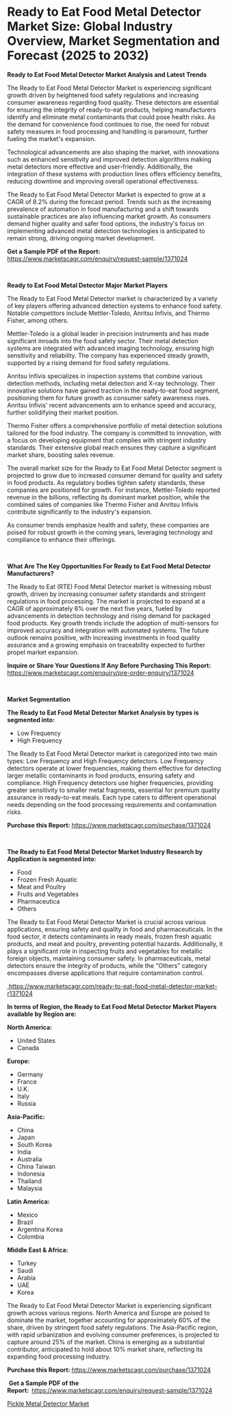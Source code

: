 <p><h1>Ready to Eat Food Metal Detector Market Size: Global Industry Overview, Market Segmentation and Forecast (2025 to 2032)</h1></p><p><strong>Ready to Eat Food Metal Detector Market Analysis and Latest Trends</strong></p>
<p><p>The Ready to Eat Food Metal Detector Market is experiencing significant growth driven by heightened food safety regulations and increasing consumer awareness regarding food quality. These detectors are essential for ensuring the integrity of ready-to-eat products, helping manufacturers identify and eliminate metal contaminants that could pose health risks. As the demand for convenience food continues to rise, the need for robust safety measures in food processing and handling is paramount, further fueling the market's expansion.</p><p>Technological advancements are also shaping the market, with innovations such as enhanced sensitivity and improved detection algorithms making metal detectors more effective and user-friendly. Additionally, the integration of these systems with production lines offers efficiency benefits, reducing downtime and improving overall operational effectiveness. </p><p>The Ready to Eat Food Metal Detector Market is expected to grow at a CAGR of 8.2% during the forecast period. Trends such as the increasing prevalence of automation in food manufacturing and a shift towards sustainable practices are also influencing market growth. As consumers demand higher quality and safer food options, the industry's focus on implementing advanced metal detection technologies is anticipated to remain strong, driving ongoing market development.</p></p>
<p><strong>Get a Sample PDF of the Report:&nbsp;</strong> <a href="https://www.marketscagr.com/enquiry/request-sample/1371024?utm_campaign=2176&utm_medium=2&utm_source=Github&utm_content=ia&utm_term=22032025&utm_id=ready-to-eat-food-metal-detector">https://www.marketscagr.com/enquiry/request-sample/1371024</a></p>
<p>&nbsp;</p>
<p><strong>Ready to Eat Food Metal Detector Major Market Players</strong></p>
<p><p>The Ready to Eat Food Metal Detector market is characterized by a variety of key players offering advanced detection systems to enhance food safety. Notable competitors include Mettler-Toledo, Anritsu Infivis, and Thermo Fisher, among others.</p><p>Mettler-Toledo is a global leader in precision instruments and has made significant inroads into the food safety sector. Their metal detection systems are integrated with advanced imaging technology, ensuring high sensitivity and reliability. The company has experienced steady growth, supported by a rising demand for food safety regulations.</p><p>Anritsu Infivis specializes in inspection systems that combine various detection methods, including metal detection and X-ray technology. Their innovative solutions have gained traction in the ready-to-eat food segment, positioning them for future growth as consumer safety awareness rises. Anritsu Infivis' recent advancements aim to enhance speed and accuracy, further solidifying their market position.</p><p>Thermo Fisher offers a comprehensive portfolio of metal detection solutions tailored for the food industry. The company is committed to innovation, with a focus on developing equipment that complies with stringent industry standards. Their extensive global reach ensures they capture a significant market share, boosting sales revenue.</p><p>The overall market size for the Ready to Eat Food Metal Detector segment is projected to grow due to increased consumer demand for quality and safety in food products. As regulatory bodies tighten safety standards, these companies are positioned for growth. For instance, Mettler-Toledo reported revenue in the billions, reflecting its dominant market position, while the combined sales of companies like Thermo Fisher and Anritsu Infivis contribute significantly to the industry's expansion. </p><p>As consumer trends emphasize health and safety, these companies are poised for robust growth in the coming years, leveraging technology and compliance to enhance their offerings.</p></p>
<p>&nbsp;</p>
<p><strong>What Are The Key Opportunities For Ready to Eat Food Metal Detector Manufacturers?</strong></p>
<p><p>The Ready to Eat (RTE) Food Metal Detector market is witnessing robust growth, driven by increasing consumer safety standards and stringent regulations in food processing. The market is projected to expand at a CAGR of approximately 6% over the next five years, fueled by advancements in detection technology and rising demand for packaged food products. Key growth trends include the adoption of multi-sensors for improved accuracy and integration with automated systems. The future outlook remains positive, with increasing investments in food quality assurance and a growing emphasis on traceability expected to further propel market expansion.</p></p>
<p><strong>Inquire or Share Your Questions If Any Before Purchasing This Report:</strong> <a href="https://www.marketscagr.com/enquiry/pre-order-enquiry/1371024?utm_campaign=2176&utm_medium=2&utm_source=Github&utm_content=ia&utm_term=22032025&utm_id=ready-to-eat-food-metal-detector">https://www.marketscagr.com/enquiry/pre-order-enquiry/1371024</a></p>
<p>&nbsp;</p>
<p><strong>Market Segmentation</strong></p>
<p><strong>The Ready to Eat Food Metal Detector Market Analysis by types is segmented into:</strong></p>
<p><ul><li>Low Frequency</li><li>High Frequency</li></ul></p>
<p><p>The Ready to Eat Food Metal Detector market is categorized into two main types: Low Frequency and High Frequency detectors. Low Frequency detectors operate at lower frequencies, making them effective for detecting larger metallic contaminants in food products, ensuring safety and compliance. High Frequency detectors use higher frequencies, providing greater sensitivity to smaller metal fragments, essential for premium quality assurance in ready-to-eat meals. Each type caters to different operational needs depending on the food processing requirements and contamination risks.</p></p>
<p><strong>Purchase this Report:&nbsp;</strong><a href="https://www.marketscagr.com/purchase/1371024?utm_campaign=2176&utm_medium=2&utm_source=Github&utm_content=ia&utm_term=22032025&utm_id=ready-to-eat-food-metal-detector">https://www.marketscagr.com/purchase/1371024</a></p>
<p>&nbsp;</p>
<p><strong>The Ready to Eat Food Metal Detector Market Industry Research by Application is segmented into:</strong></p>
<p><ul><li>Food</li><li>Frozen Fresh Aquatic</li><li>Meat and Poultry</li><li>Fruits and Vegetables</li><li>Pharmaceutica</li><li>Others</li></ul></p>
<p><p>The Ready to Eat Food Metal Detector Market is crucial across various applications, ensuring safety and quality in food and pharmaceuticals. In the food sector, it detects contaminants in ready meals, frozen fresh aquatic products, and meat and poultry, preventing potential hazards. Additionally, it plays a significant role in inspecting fruits and vegetables for metallic foreign objects, maintaining consumer safety. In pharmaceuticals, metal detectors ensure the integrity of products, while the "Others" category encompasses diverse applications that require contamination control.</p></p>
<p><a href="https://www.marketscagr.com/ready-to-eat-food-metal-detector-market-r1371024?utm_campaign=2176&utm_medium=2&utm_source=Github&utm_content=ia&utm_term=22032025&utm_id=ready-to-eat-food-metal-detector">&nbsp;https://www.marketscagr.com/ready-to-eat-food-metal-detector-market-r1371024</a></p>
<p><strong>In terms of Region, the Ready to Eat Food Metal Detector Market Players available by Region are:</strong></p>
<p>
    <p> <strong> North America: </strong>
        <ul>
            <li>United States</li>
            <li>Canada</li>
        </ul>
        </p> 
    <p> <strong> Europe: </strong>
        <ul>
            <li>Germany</li>
            <li>France</li>
            <li>U.K.</li>
            <li>Italy</li>
            <li>Russia</li>
        </ul>
        </p> 
    <p> <strong> Asia-Pacific: </strong>
        <ul>
            <li>China</li>
            <li>Japan</li>
            <li>South Korea</li>
            <li>India</li>
            <li>Australia</li>
            <li>China Taiwan</li>
            <li>Indonesia</li>
            <li>Thailand</li>
            <li>Malaysia</li>
        </ul>
        </p> 
    <p> <strong> Latin America: </strong>
        <ul>
            <li>Mexico</li>
            <li>Brazil</li>
            <li>Argentina Korea</li>
            <li>Colombia</li>
        </ul>
        </p> 
    <p> <strong> Middle East & Africa: </strong>
        <ul>
            <li>Turkey</li>
            <li>Saudi</li>
            <li>Arabia</li>
            <li>UAE</li>
            <li>Korea</li>
        </ul>
    </p>
    </p>
<p><p>The Ready to Eat Food Metal Detector Market is experiencing significant growth across various regions. North America and Europe are poised to dominate the market, together accounting for approximately 60% of the share, driven by stringent food safety regulations. The Asia-Pacific region, with rapid urbanization and evolving consumer preferences, is projected to capture around 25% of the market. China is emerging as a substantial contributor, anticipated to hold about 10% market share, reflecting its expanding food processing industry.</p></p>
<p><strong>Purchase this Report: </strong><a href="https://www.marketscagr.com/purchase/1371024?utm_campaign=2176&utm_medium=2&utm_source=Github&utm_content=ia&utm_term=22032025&utm_id=ready-to-eat-food-metal-detector">https://www.marketscagr.com/purchase/1371024</a></p>
<p>&nbsp;<strong>Get a Sample PDF of the Report:&nbsp;&nbsp;</strong><a href="https://www.marketscagr.com/enquiry/request-sample/1371024?utm_campaign=2176&utm_medium=2&utm_source=Github&utm_content=ia&utm_term=22032025&utm_id=ready-to-eat-food-metal-detector">https://www.marketscagr.com/enquiry/request-sample/1371024</a></p>
<p><strong></strong></p>
<p><p><a href="https://github.com/elizabethdagraca/Market-Research-Report-List-5/blob/main/pickle-metal-detector-market.md?utm_campaign=2176&utm_medium=2&utm_source=Github&utm_content=ia&utm_term=22032025&utm_id=ready-to-eat-food-metal-detector">Pickle Metal Detector Market</a></p></p>